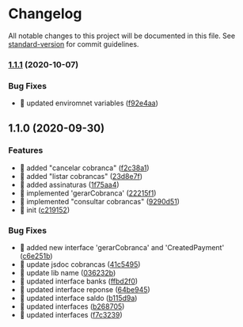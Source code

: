 # Changelog

All notable changes to this project will be documented in this file. See [standard-version](https://github.com/conventional-changelog/standard-version) for commit guidelines.

### [1.1.1](https://github.com/joaomede/juno-payments/compare/v1.1.0...v1.1.1) (2020-10-07)


### Bug Fixes

* 🐛 updated enviromnet variables ([f92e4aa](https://github.com/joaomede/juno-payments/commit/f92e4aaa818dc8152e909cdd575c64765a6a10ac))

## 1.1.0 (2020-09-30)


### Features

* 🎸 added "cancelar cobranca" ([f2c38a1](https://github.com/joaomede/juno-payments/commit/f2c38a1d59ed175c7433e969db343d7246f4dcd8))
* 🎸 added "listar cobrancas" ([23d8e7f](https://github.com/joaomede/juno-payments/commit/23d8e7fa47bc6a616111a3c5d692fc9bed851936))
* 🎸 added assinaturas ([1f75aa4](https://github.com/joaomede/juno-payments/commit/1f75aa461a51074ddfece85956058c57bae716af))
* 🎸 implemented 'gerarCobranca' ([22215f1](https://github.com/joaomede/juno-payments/commit/22215f17e20ba2093c12602e08112c8d8587071a))
* 🎸 implemented "consultar cobrancas" ([9290d51](https://github.com/joaomede/juno-payments/commit/9290d51e15af111bb3b59bf16da277b08db4fc9a))
* 🎸 init ([c219152](https://github.com/joaomede/juno-payments/commit/c21915202aac7ebd07ea2175b09411bef021c51f))


### Bug Fixes

* 🐛 added new interface 'gerarCobranca' and 'CreatedPayment' ([c6e251b](https://github.com/joaomede/juno-payments/commit/c6e251ba9e4e3766a342a16b7efc403d17a03f7c))
* 🐛 update jsdoc cobrancas ([41c5495](https://github.com/joaomede/juno-payments/commit/41c5495baf71248b83b664ed40ce683a17ea444e))
* 🐛 update lib name ([036232b](https://github.com/joaomede/juno-payments/commit/036232b22b83eb612aebca189a82ba71b6ee8ff6))
* 🐛 updated interface banks ([ffbd2f0](https://github.com/joaomede/juno-payments/commit/ffbd2f0cef0e4167a2a789dbd551db4366ac1a81))
* 🐛 updated interface reponse ([64be945](https://github.com/joaomede/juno-payments/commit/64be94509b1431189c67736a0ef33e2c96b470e8))
* 🐛 updated interface saldo ([b115d9a](https://github.com/joaomede/juno-payments/commit/b115d9a2d9112526c232b760e56c59d6b0c16506))
* 🐛 updated interfaces ([b268705](https://github.com/joaomede/juno-payments/commit/b268705a280ea59971159e2d065b8cdd9a8dd10c))
* 🐛 updated interfaces ([f7c3239](https://github.com/joaomede/juno-payments/commit/f7c3239a422ed5141a66df69953122b9aea96378))
